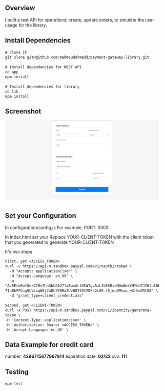 ## Overview
I built a rest API for operations: create, update orders, to simulate the user usage for the library.

## Install Dependencies
```
# clone it
git clone git@github.com:mahmoudahmedd/payment-gateway-library.git

# Install dependencies for REST API
cd app
npm install

# Install dependencies for library
cd lib
npm install
```

## Screenshot
<p align="center">
  <img src="app.png"/>
</p>

## Set your Configuration

In configuration/config.js 
For example, PORT: 3000 

In index.html set your Replace YOUR-CLIENT-TOKEN with the client token that you generated
to generate YOUR-CLIENT-TOKEN

It's two steps
```
First, get <ACCESS_TOKEN>
curl -v https://api-m.sandbox.paypal.com/v1/oauth2/token \
  -H "Accept: application/json" \
  -H "Accept-Language: en_US" \
  -u "Ac5EsbEwf8ekC70vThh3bUG5271vBomALtNIWTgv5zLJbEKRizMUm6bkYHYkU7JI6faI0K0uZSO7lnGV:EIvnELvpgqq3-71a0bFPdng5LVisqWSj7wDhXY0RxZUv68749CVOFc2c8O-iSjquQMeau_wXrkwZQtO5" \
  -d "grant_type=client_credentials"

Second, get <CLIENT-TOKEN>
curl -X POST https://api-m.sandbox.paypal.com/v1/identity/generate-token \
-H 'Content-Type: application/json' \
-H 'Authorization: Bearer <ACCESS_TOKEN>' \
-H 'Accept-Language: en_US' \
```

## Data Example for credit card
number: <b>4296715877997914</b>
expiration date: <b>02/22</b>
cvv: <b>111</b>

## Testing
```
npm test
```
